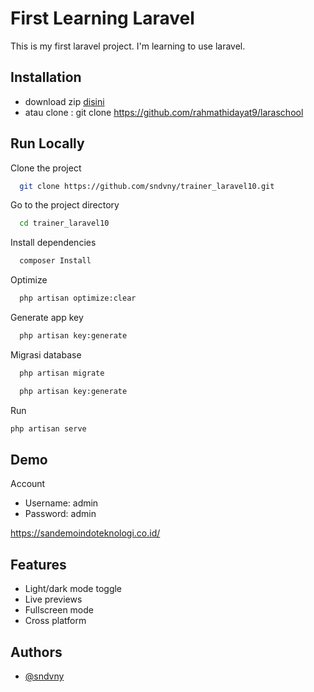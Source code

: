 
# First Learning Laravel

This is my first laravel project. I'm learning to use laravel.


## Installation

- download zip <a href="https://github.com/sndvny/trainer_laravel10/archive/refs/tags/laravel.zip">disini</a> 
- atau clone : git clone https://github.com/rahmathidayat9/laraschool

    
## Run Locally

Clone the project

```bash
  git clone https://github.com/sndvny/trainer_laravel10.git
```

Go to the project directory

```bash
  cd trainer_laravel10
```

Install dependencies

```bash
  composer Install
```

Optimize

```bash
  php artisan optimize:clear
```

Generate app key

```bash
  php artisan key:generate
```

Migrasi database

```bash
  php artisan migrate
```
```bash
  php artisan key:generate
```

Run
```bash
php artisan serve
```


## Demo

Account
- Username: admin
- Password: admin

https://sandemoindoteknologi.co.id/
## Features

- Light/dark mode toggle
- Live previews
- Fullscreen mode
- Cross platform


## Authors

- [@sndvny](https://www.github.com/sndvny)

